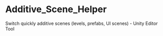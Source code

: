 # Additive_Scene_Helper
Switch quickly additive scenes (levels, prefabs, UI scenes) - Unity Editor Tool
